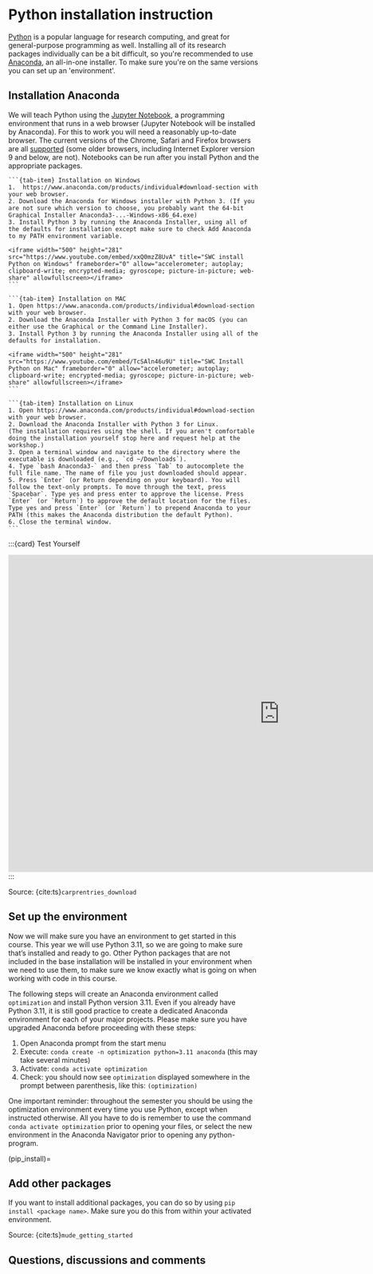 # Python installation instruction

[Python](https://python.org/) is a popular language for research computing, and great for general-purpose programming as well. Installing all of its research packages individually can be a bit difficult, so you're recommended to use [Anaconda](https://www.anaconda.com/products/individual), an all-in-one installer. To make sure you're on the same versions you can set up an 'environment'.


## Installation Anaconda
We will teach Python using the [Jupyter Notebook](https://jupyter.org/), a programming environment that runs in a web browser (Jupyter Notebook will be installed by Anaconda). For this to work you will need a reasonably up-to-date browser. The current versions of the Chrome, Safari and Firefox browsers are all [supported](https://jupyter-notebook.readthedocs.io/en/stable/notebook.html#browser-compatibility) (some older browsers, including Internet Explorer version 9 and below, are not). Notebooks can be run after you install Python and the appropriate packages.

````{tab-set}
```{tab-item} Installation on Windows
1.  https://www.anaconda.com/products/individual#download-section with your web browser.
2. Download the Anaconda for Windows installer with Python 3. (If you are not sure which version to choose, you probably want the 64-bit Graphical Installer Anaconda3-...-Windows-x86_64.exe)
3. Install Python 3 by running the Anaconda Installer, using all of the defaults for installation except make sure to check Add Anaconda to my PATH environment variable.

<iframe width="500" height="281" src="https://www.youtube.com/embed/xxQ0mzZ8UvA" title="SWC install Python on Windows" frameborder="0" allow="accelerometer; autoplay; clipboard-write; encrypted-media; gyroscope; picture-in-picture; web-share" allowfullscreen></iframe>
```

```{tab-item} Installation on MAC
1. Open https://www.anaconda.com/products/individual#download-section with your web browser.
2. Download the Anaconda Installer with Python 3 for macOS (you can either use the Graphical or the Command Line Installer).
3. Install Python 3 by running the Anaconda Installer using all of the defaults for installation.

<iframe width="500" height="281" src="https://www.youtube.com/embed/TcSAln46u9U" title="SWC Install Python on Mac" frameborder="0" allow="accelerometer; autoplay; clipboard-write; encrypted-media; gyroscope; picture-in-picture; web-share" allowfullscreen></iframe>
```

```{tab-item} Installation on Linux
1. Open https://www.anaconda.com/products/individual#download-section with your web browser.
2. Download the Anaconda Installer with Python 3 for Linux. 
(The installation requires using the shell. If you aren't comfortable doing the installation yourself stop here and request help at the workshop.)
3. Open a terminal window and navigate to the directory where the executable is downloaded (e.g., `cd ~/Downloads`).
4. Type `bash Anaconda3-` and then press `Tab` to autocomplete the full file name. The name of file you just downloaded should appear.
5. Press `Enter` (or Return depending on your keyboard). You will follow the text-only prompts. To move through the text, press `Spacebar`. Type yes and press enter to approve the license. Press `Enter` (or `Return`) to approve the default location for the files. Type yes and press `Enter` (or `Return`) to prepend Anaconda to your PATH (this makes the Anaconda distribution the default Python).
6. Close the terminal window.
```
````

:::{card} Test Yourself
<iframe src="https://tudelft.h5p.com/content/1292011161958921937/embed" aria-label="Check installation" width="1088" height="637" frameborder="0" allowfullscreen="allowfullscreen" allow="autoplay *; geolocation *; microphone *; camera *; midi *; encrypted-media *"></iframe><script src="https://tudelft.h5p.com/js/h5p-resizer.js" charset="UTF-8"></script>
:::

Source: {cite:ts}`carprentries_download`

## Set up the environment
Now we will make sure you have an environment to get started in this course. This year we will use Python 3.11, so we are going to make sure that’s installed and ready to go. Other Python packages that are not included in the base installation will be installed in your environment when we need to use them, to make sure we know exactly what is going on when working with code in this course.

The following steps will create an Anaconda environment called `optimization` and install Python version 3.11. Even if you already have Python 3.11, it is still good practice to create a dedicated Anaconda environment for each of your major projects. Please make sure you have upgraded Anaconda before proceeding with these steps:

1. Open Anaconda prompt from the start menu
2. Execute: `conda create -n optimization python=3.11 anaconda` (this may take several minutes)
3. Activate: `conda activate optimization`
4. Check: you should now see `optimization` displayed somewhere in the prompt between parenthesis, like this: `(optimization)`

One important reminder: throughout the semester you should be using the optimization environment every time you use Python, except when instructed otherwise. All you have to do is remember to use the command `conda activate optimization` prior to opening your files, or select the new environment in the Anaconda Navigator prior to opening any python-program.

(pip_install)=
## Add other packages
If you want to install additional packages, you can do so by using `pip install <package name>`. Make sure you do this from within your activated environment.

Source: {cite:ts}`mude_getting_started`

## Questions, discussions and comments
<script src="https://utteranc.es/client.js"
        repo="TeachBooks/engineering-systems-optimization"
        issue-term="title"
        theme="github-light"
        crossorigin="anonymous"
        async>
</script>